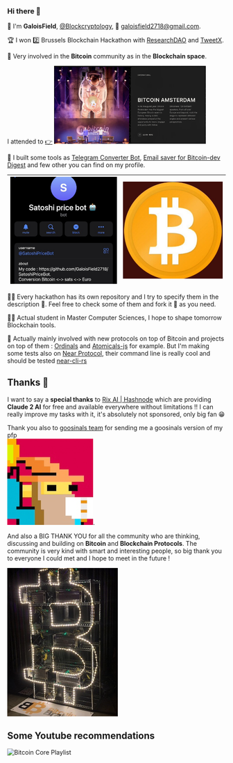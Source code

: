 ### Hi there 👋

<!--
**GaloisField2718/GaloisField2718** is a ✨ _special_ ✨ repository because its `README.md` (this file) appears on your GitHub profile.

Here are some ideas to get you started:

- 🔭 I’m currently working on ...
- 🌱 I’m currently learning ...
- 👯 I’m looking to collaborate on ...
- 🤔 I’m looking for help with ...
- 💬 Ask me about ...
- 📫 How to reach me: ...
- 😄 Pronouns: ...
- ⚡ Fun fact: ...
-->

🧮 I'm **GaloisField**, [@Blockcryptology](https://twitter.com/Blockcryptology), 📩 galoisfield2718@gmail.com.

🏆 I won 2️⃣ Brussels Blockchain Hackathon with [ResearchDAO](https://github.com/fulmini/ResearchDAO) and [TweetX](https://github.com/tweetnfts/TweetX).

🤝 Very involved in the **Bitcoin** community as in the **Blockchain space**. 

I attended to [👉](https://b.tc/conference/amsterdam) 
<img src="./assets/Bitcoin_amsterdam.png" alt="Bitcoin Amsterdam" width="350"/>


🧰 I built some tools as [Telegram Converter Bot](https://github.com/GaloisField2718/SatoshiPriceBot), [Email saver for Bitcoin-dev Digest](https://github.com/GaloisField2718/Bitcoin-dev-digest) and few other you can find on my profile. 

|![Satoshi Price Bot](./assets/satoshibot.jpg)| ![Bitcoin](./assets/Bitcoin.jpg)|
|:--|:--|

🧑‍💻 Every hackathon has its own repository and I try to specify them in the description 💬. Feel free to check some of them and fork it 🍴 as you need.

🧑‍🎓 Actual student in Master Computer Sciences, I hope to shape tomorrow Blockchain tools. 

📆 Actually mainly involved with new protocols on top of Bitcoin and projects on top of them : [Ordinals](github.com/ordinals/ord) and [Atomicals-js](github.com/atomicals/atomicals-js) for example. But I'm making some tests also on [Near Protocol](near.org), their command line is really cool and should be tested [near-cli-rs](https://github.com/near/near-cli-rs)



## Thanks 🙏

I want to say a **special thanks** to [Rix AI | Hashnode](https://hasnode.com/rix) which are providing **Claude 2 AI** for free and available everywhere without limitations !! I can really improve my tasks with it, it's absolutely not sponsored, only big fan 😁

Thank you also to [goosinals team](https://magiceden.io/ordinals/marketplace/goosinals) for sending me a goosinals version of my pfp \
![Taproot Goosinals](./assets/taproot_goose.jpg). 

And also a BIG THANK YOU for all the community who are thinking, discussing and building on **Bitcoin** and **Blockchain Protocols**. The community is very kind with smart and interesting people, so big thank you to everyone I could met and I hope to meet in the future !


![Miner Bitcoin](./assets/MINER.jpg)


## Some Youtube recommendations

![Bitcoin Core Playlist](https://youtube.com/playlist?list=PLvBkrcxK_me63-XOo0L-bqYHInLGG3UBV&si=awWZOcMftDaxhILQ)
